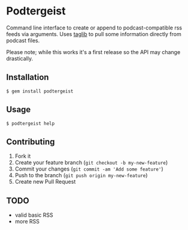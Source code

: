 # Podtergeist

Command line interface to create or append to podcast-compatible rss feeds via arguments.
Uses [taglib](http://robinst.github.io/taglib-ruby/) to pull some information directly from podcast files.

Please note; while this works it's a first release so the API may change drastically.

## Installation

`$ gem install podtergeist`

## Usage

`$ podtergeist help`

## Contributing

1. Fork it
2. Create your feature branch (`git checkout -b my-new-feature`)
3. Commit your changes (`git commit -am 'Add some feature'`)
4. Push to the branch (`git push origin my-new-feature`)
5. Create new Pull Request

## TODO

* valid basic RSS
* more RSS
